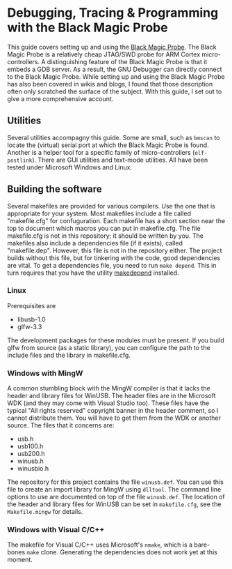 # Debugging, Tracing & Programming with the Black Magic Probe
This guide covers setting up and using the [Black Magic Probe](https://github.com/blacksphere/blackmagic). The Black Magic Probe is a relatively cheap JTAG/SWD probe for ARM Cortex micro-controllers. A distinguishing feature of the Black Magic Probe is that it embeds a GDB server. As a result, the GNU Debugger can directly connect to the Black Magic Probe.
While setting up and using the Black Magic Probe has also been covered in wikis and blogs, I found that those description often only scratched the surface of the subject. With this guide, I set out to give a more comprehensive account.
## Utilities
Several utilities accompagny this guide. Some are small, such as `bmscan` to locate the (virtual) serial port at which the Black Magic Probe is found. Another is a helper tool for a specific family of micro-controllers (`elf-postlink`). There are GUI utilities and text-mode utilities. All have been tested under Microsoft Windows and Linux.
## Building the software
Several makefiles are provided for various compilers. Use the one that is appropriate for your system.
Most makefiles include a file called "makefile.cfg" for confuguration. Each makefile has a short section near the top to document which macros you can put in makefile.cfg. The file makefile.cfg is not in this repository; it should be written by you.
The makefiles also include a dependencies file (if it exists), called "makefile.dep". However, this file is not in the repository either. The project builds without this file, but for tinkering with the code, good dependencies are vital. To get a dependencies file, you need to run `make depend`. This in turn requires that you have the utility [makedepend](https://github.com/compuphase/makedepend) installed.
### Linux
Prerequisites are
* libusb-1.0
* glfw-3.3

The development packages for these modules must be present. If you build glfw from source (as a static library), you can configure the path to the include files and the library in makefile.cfg.
### Windows with MingW
A common stumbling block with the MingW compiler is that it lacks the header and library files for WinUSB. The header files are in the Microsoft WDK (and they may come with Visual Studio too). These files have the typical "All rights reserved" copyright banner in the header comment, so I cannot distribute them. You will have to get them from the WDK or another source.
The files that it concerns are:
* usb.h
* usb100.h
* usb200.h
* winusb.h
* winusbio.h

The repository for this project contains the file `winusb.def`. You can use this file to create an import library for MingW using `dlltool`. The command line options to use are documented on top of the file `winusb.def`.
The location of the header and library files for WinUSB can be set in `makefile.cfg`, see the `Makefile.mingw` for details.
### Windows with Visual C/C++
The makefile for Visual C/C++ uses Microsoft's `nmake`, which is a bare-bones `make` clone. Generating the dependencies does not work yet at this moment.
